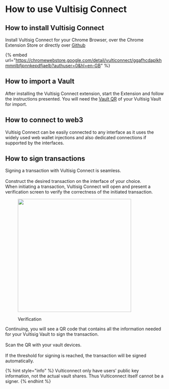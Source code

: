 # How to use Vultisig Connect

## How to install Vultisig Connect

Install Vultisig Connect for your Chrome Browser, over the Chrome Extension Store or directly over [Github](https://github.com/vultisig/vulticonnect)

{% embed url="https://chromewebstore.google.com/detail/vulticonnect/ggafhcdaplkhmmnlbfjpnnkepdfjaelb?authuser=0&hl=en-GB" %}

## How to import a Vault

After installing the Vultisig Connect extension, start the Extension and follow the instructions presented. You will need the [Vault QR](../vultisig-vault-user-actions/managing-your-vault/vault-qr.md) of your Vultisig Vault for import.

## How to connect to web3

Vultisig Connect can be easily connected to any interface as it uses the widely used web wallet injections and also dedicated connections if supported by the interfaces.

## How to sign transactions

Signing a transaction with Vultisig Connect is seamless.\
\
Construct the desired transaction on the interface of your choice.\
When initiating a transaction, Vultisig Connect will open and present a verification screen to verify the correctness of the initiated transaction.

<figure><img src="../.gitbook/assets/image (10).png" alt="" width="360"><figcaption><p>Verification</p></figcaption></figure>

Continuing, you will see a QR code that contains all the information needed for your Vultisig Vault to sign the transaction.\
\
Scan the QR with your vault devices.\
\
If the threshold for signing is reached, the transaction will be signed automatically.

{% hint style="info" %}
Vulticonnect only have users' public key information, not the actual vault shares. Thus Vulticonnect itself cannot be a signer.
{% endhint %}
